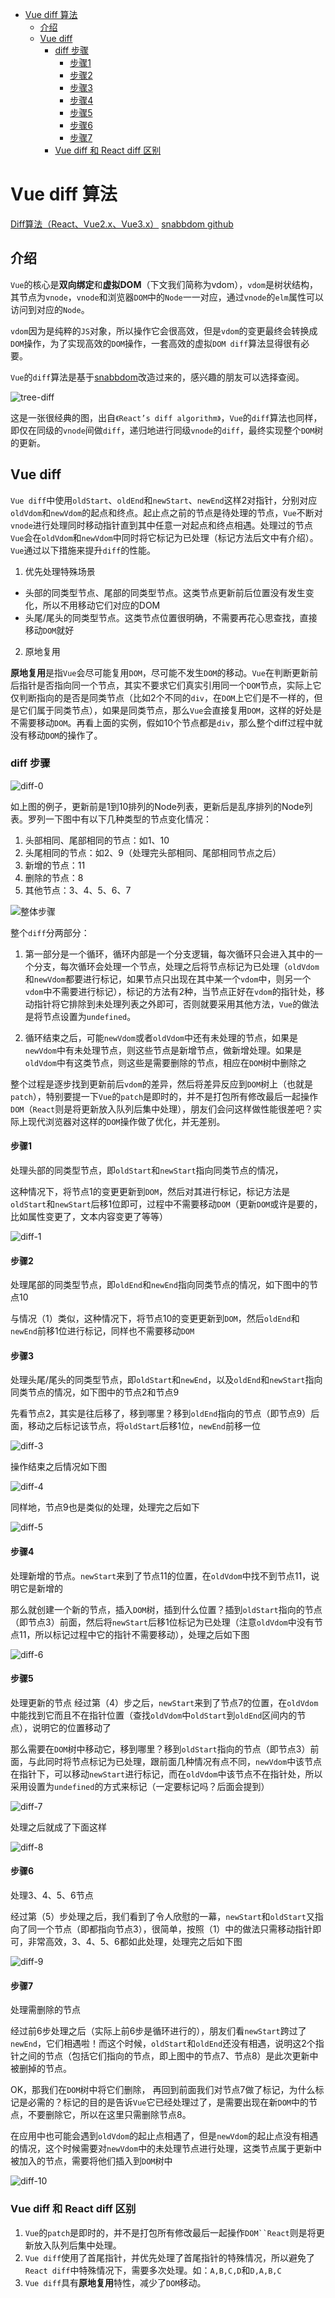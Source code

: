 <!--
 * @Author: tangdaoyong
 * @Date: 2021-02-18 11:28:47
 * @LastEditors: tangdaoyong
 * @LastEditTime: 2021-07-05 23:06:52
 * @Description: diff
-->
<!-- TOC -->

- [Vue diff 算法](#vue-diff-算法)
    - [介绍](#介绍)
    - [Vue diff](#vue-diff)
        - [diff 步骤](#diff-步骤)
            - [步骤1](#步骤1)
            - [步骤2](#步骤2)
            - [步骤3](#步骤3)
            - [步骤4](#步骤4)
            - [步骤5](#步骤5)
            - [步骤6](#步骤6)
            - [步骤7](#步骤7)
        - [Vue diff 和 React diff 区别](#vue-diff-和-react-diff-区别)

<!-- /TOC -->
# Vue diff 算法

[Diff算法（React、Vue2.x、Vue3.x）](https://zhuanlan.zhihu.com/p/149972619?from_voters_page=true)
[snabbdom github](https://github.com/snabbdom/snabbdom)

## 介绍

`Vue`的核心是**双向绑定**和**虚拟DOM**（下文我们简称为vdom），`vdom`是树状结构，其节点为`vnode`，`vnode`和浏览器`DOM`中的`Node`一一对应，通过`vnode`的`elm`属性可以访问到对应的`Node`。

`vdom`因为是纯粹的`JS`对象，所以操作它会很高效，但是`vdom`的变更最终会转换成`DOM`操作，为了实现高效的`DOM`操作，一套高效的虚拟`DOM diff`算法显得很有必要。

`Vue`的`diff`算法是基于[snabbdom](https://github.com/snabbdom/snabbdom)改造过来的，感兴趣的朋友可以选择查阅。

![tree-diff](./imgs/tree-diff.webp)

这是一张很经典的图，出自`《React’s diff algorithm》`，`Vue`的`diff`算法也同样，即仅在同级的`vnode`间做`diff`，递归地进行同级`vnode`的`diff`，最终实现整个`DOM`树的更新。

## Vue diff

`Vue diff`中使用`oldStart`、`oldEnd`和`newStart`、`newEnd`这样2对指针，分别对应`oldVdom`和`newVdom`的起点和终点。起止点之前的节点是待处理的节点，`Vue`不断对`vnode`进行处理同时移动指针直到其中任意一对起点和终点相遇。处理过的节点`Vue`会在`oldVdom`和`newVdom`中同时将它标记为已处理（标记方法后文中有介绍）。`Vue`通过以下措施来提升`diff`的性能。

1. 优先处理特殊场景

* 头部的同类型节点、尾部的同类型节点。这类节点更新前后位置没有发生变化，所以不用移动它们对应的DOM
* 头尾/尾头的同类型节点。这类节点位置很明确，不需要再花心思查找，直接移动`DOM`就好

2. 原地复用

**原地复用**是指`Vue`会尽可能复用`DOM`，尽可能不发生`DOM`的移动。`Vue`在判断更新前后指针是否指向同一个节点，其实不要求它们真实引用同一个`DOM`节点，实际上它仅判断指向的是否是同类节点（比如2个不同的`div`，在`DOM`上它们是不一样的，但是它们属于同类节点），如果是同类节点，那么`Vue`会直接复用`DOM`，这样的好处是不需要移动`DOM`。再看上面的实例，假如10个节点都是`div`，那么整个diff过程中就没有移动`DOM`的操作了。

### diff 步骤

![diff-0](./imgs/diff-0.jpeg)

如上图的例子，更新前是1到10排列的Node列表，更新后是乱序排列的Node列表。罗列一下图中有以下几种类型的节点变化情况：
1. 头部相同、尾部相同的节点：如1、10
2. 头尾相同的节点：如2、9（处理完头部相同、尾部相同节点之后）
3. 新增的节点：11
4. 删除的节点：8
5. 其他节点：3、4、5、6、7

![整体步骤](./imgs/整体步骤.jpeg)

整个`diff`分两部分：

1. 第一部分是一个循环，循环内部是一个分支逻辑，每次循环只会进入其中的一个分支，每次循环会处理一个节点，处理之后将节点标记为已处理（`oldVdom`和`newVdom`都要进行标记，如果节点只出现在其中某一个`vdom`中，则另一个`vdom`中不需要进行标记），标记的方法有2种，当节点正好在`vdom`的指针处，移动指针将它排除到未处理列表之外即可，否则就要采用其他方法，`Vue`的做法是将节点设置为`undefined`。

2. 循环结束之后，可能`newVdom`或者`oldVdom`中还有未处理的节点，如果是`newVdom`中有未处理节点，则这些节点是新增节点，做新增处理。如果是`oldVdom`中有这类节点，则这些是需要删除的节点，相应在`DOM`树中删除之

整个过程是逐步找到更新前后`vdom`的差异，然后将差异反应到`DOM`树上（也就是`patch`），特别要提一下`Vue`的`patch`是即时的，并不是打包所有修改最后一起操作`DOM`（`React`则是将更新放入队列后集中处理），朋友们会问这样做性能很差吧？实际上现代浏览器对这样的`DOM`操作做了优化，并无差别。

#### 步骤1

处理头部的同类型节点，即`oldStart`和`newStart`指向同类节点的情况，

这种情况下，将节点1的变更更新到`DOM`，然后对其进行标记，标记方法是`oldStart`和`newStart`后移1位即可，过程中不需要移动`DOM`（更新`DOM`或许是要的，比如属性变更了，文本内容变更了等等）

![diff-1](./imgs/diff-1.jpeg)

#### 步骤2

处理尾部的同类型节点，即`oldEnd`和`newEnd`指向同类节点的情况，如下图中的节点10

与情况（1）类似，这种情况下，将节点10的变更更新到`DOM`，然后`oldEnd`和`newEnd`前移1位进行标记，同样也不需要移动`DOM`

#### 步骤3

处理头尾/尾头的同类型节点，即`oldStart`和`newEnd`，以及`oldEnd`和`newStart`指向同类节点的情况，如下图中的节点2和节点9

先看节点2，其实是往后移了，移到哪里？移到`oldEnd`指向的节点（即节点9）后面，移动之后标记该节点，将`oldStart`后移1位，`newEnd`前移一位

![diff-3](./imgs/diff-3.jpeg)

操作结束之后情况如下图

![diff-4](./imgs/diff-4.jpeg)

同样地，节点9也是类似的处理，处理完之后如下

![diff-5](./imgs/diff-5.jpeg)

#### 步骤4

处理新增的节点。`newStart`来到了节点11的位置，在`oldVdom`中找不到节点11，说明它是新增的

那么就创建一个新的节点，插入`DOM`树，插到什么位置？插到`oldStart`指向的节点（即节点3）前面，然后将`newStart`后移1位标记为已处理（注意`oldVdom`中没有节点11，所以标记过程中它的指针不需要移动），处理之后如下图

![diff-6](./imgs/diff-6.jpeg)

#### 步骤5

处理更新的节点
经过第（4）步之后，`newStart`来到了节点7的位置，在`oldVdom`中能找到它而且不在指针位置（查找`oldVdom`中`oldStart`到`oldEnd`区间内的节点），说明它的位置移动了

那么需要在`DOM`树中移动它，移到哪里？移到`oldStart`指向的节点（即节点3）前面，与此同时将节点标记为已处理，跟前面几种情况有点不同，`newVdom`中该节点在指针下，可以移动`newStart`进行标记，而在`oldVdom`中该节点不在指针处，所以采用设置为`undefined`的方式来标记（一定要标记吗？后面会提到）

![diff-7](./imgs/diff-7.jpeg)

处理之后就成了下面这样

![diff-8](./imgs/diff-8.jpeg)

#### 步骤6

处理3、4、5、6节点

经过第（5）步处理之后，我们看到了令人欣慰的一幕，`newStart`和`oldStart`又指向了同一个节点（即都指向节点3），很简单，按照（1）中的做法只需移动指针即可，非常高效，3、4、5、6都如此处理，处理完之后如下图

![diff-9](./imgs/diff-9.jpeg)

#### 步骤7

处理需删除的节点

经过前6步处理之后（实际上前6步是循环进行的），朋友们看`newStart`跨过了`newEnd`，它们相遇啦！而这个时候，`oldStart`和`oldEnd`还没有相遇，说明这2个指针之间的节点（包括它们指向的节点，即上图中的节点7、节点8）是此次更新中被删掉的节点。

OK，那我们在`DOM`树中将它们删除， 再回到前面我们对节点7做了标记，为什么标记是必需的？标记的目的是告诉`Vue`它已经处理过了，是需要出现在新`DOM`中的节点，不要删除它，所以在这里只需删除节点8。

在应用中也可能会遇到`oldVdom`的起止点相遇了，但是`newVdom`的起止点没有相遇的情况，这个时候需要对`newVdom`中的未处理节点进行处理，这类节点属于更新中被加入的节点，需要将他们插入到`DOM`树中

![diff-10](./imgs/diff-10.jpeg)

### Vue diff 和 React diff 区别

1. `Vue`的`patch`是即时的，并不是打包所有修改最后一起操作`DOM``React`则是将更新放入队列后集中处理。
2. `Vue diff`使用了首尾指针，并优先处理了首尾指针的特殊情况，所以避免了`React diff`中特殊情况下，需要多次处理。如：`A,B,C,D`和`D,A,B,C`
3. `Vue diff`具有**原地复用**特性，减少了`DOM`移动。